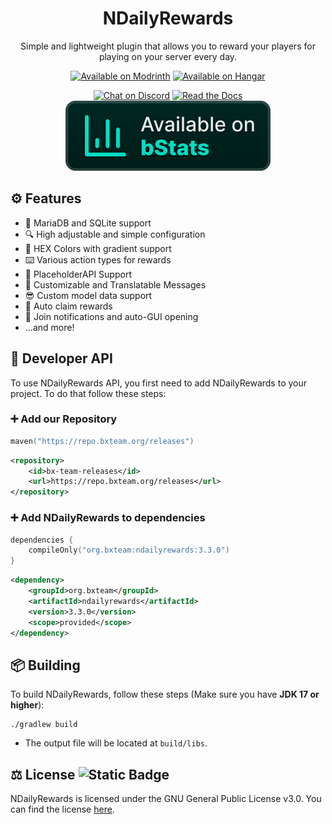 <div align="center">

# NDailyRewards
Simple and lightweight plugin that allows you to reward your players for playing on your server every day.

[![Available on Modrinth](https://cdn.jsdelivr.net/npm/@intergrav/devins-badges@3/assets/cozy/available/modrinth_vector.svg)](https://modrinth.com/plugin/ndailyrewards)
[![Available on Hangar](https://cdn.jsdelivr.net/npm/@intergrav/devins-badges@3/assets/cozy/available/hangar_vector.svg)](https://hangar.papermc.io/BX-Team/NDailyRewards)

[![Chat on Discord](https://cdn.jsdelivr.net/npm/@intergrav/devins-badges@3/assets/cozy/social/discord-plural_vector.svg)](https://discord.gg/qNyybSSPm5)
[![Read the Docs](https://cdn.jsdelivr.net/npm/@intergrav/devins-badges@3/assets/cozy/documentation/generic_vector.svg)](https://bxteam.org/docs/ndailyrewards)
[![Available on BStats](https://raw.githubusercontent.com/NONPLAYT/badges/refs/heads/master/available-on-bstats.svg)](https://bstats.org/plugin/bukkit/NDailyRewards/13844)
</div>

## ⚙️ Features
- 📇 MariaDB and SQLite support
- 🔍 High adjustable and simple configuration
- 🌈 HEX Colors with gradient support
- ⌨️ Various action types for rewards
- 📄 PlaceholderAPI Support
- 📝 Customizable and Translatable Messages
- 😎 Custom model data support
- 🔁 Auto claim rewards
- 🔔 Join notifications and auto-GUI opening
- ...and more!

## 🧪 Developer API
To use NDailyRewards API, you first need to add NDailyRewards to your project. To do that follow these steps:

### ➕ Add our Repository
```kts
maven("https://repo.bxteam.org/releases")
```
```xml
<repository>
    <id>bx-team-releases</id>
    <url>https://repo.bxteam.org/releases</url>
</repository>
```

### ➕ Add NDailyRewards to dependencies
```kts
dependencies {
    compileOnly("org.bxteam:ndailyrewards:3.3.0")
}
```
```xml
<dependency>
    <groupId>org.bxteam</groupId>
    <artifactId>ndailyrewards</artifactId>
    <version>3.3.0</version>
    <scope>provided</scope>
</dependency>
```

## 📦 Building
To build NDailyRewards, follow these steps (Make sure you have **JDK 17 or higher**):

```shell
./gradlew build
```
- The output file will be located at `build/libs`.

## ⚖️ License ![Static Badge](https://img.shields.io/badge/license-GPL_3.0-lightgreen)

NDailyRewards is licensed under the GNU General Public License v3.0. You can find the license [here](LICENSE).
